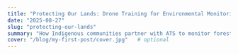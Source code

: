 ```yaml
---
title: "Protecting Our Lands: Drone Training for Environmental Monitoring"
date: "2025-08-27"
slug: "protecting-our-lands"
summary: "How Indigenous communities partner with ATS to monitor forests and waterways using drones."
cover: "/blog/my-first-post/cover.jpg"   # optional
---
```

